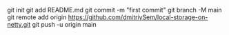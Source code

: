 git init
git add README.md
git commit -m "first commit"
git branch -M main
git remote add origin https://github.com/dmitriySem/local-storage-on-netty.git
git push -u origin main